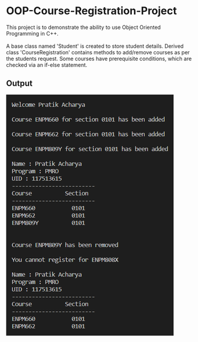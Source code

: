# OOP-Course-Registration-Project

This project is to demonstrate the ability to use Object Oriented Programming in C++.<br>
<br>A base class named 'Student' is created to store student details. Derived class 'CourseRegistration' contains methods to add/remove courses as per the students request. Some courses have prerequisite conditions, which are checked via an if-else statement.

## Output
![](https://github.com/pratik-a99/OOP-Course-Registration-Project/blob/main/Course_Registration_Output.png)
